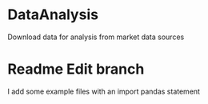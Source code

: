 # DataAnalysis
Download data for analysis from market data sources

# Readme Edit branch
I add some example files with an import pandas statement
